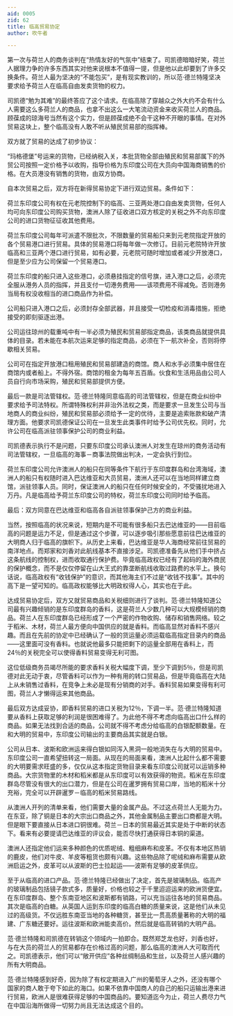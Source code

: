 ```yaml
---
aid: 0005
zid: 62
title: 临高贸易协定
author: 吹牛者

---
```




  第一次与荷兰人的商务谈判在“热情友好的气氛中”结束了。司凯德暗暗好笑，荷兰人据理力争的许多东西其实对他来说根本不值得一提，但是他以此却要到了许多交换条件。荷兰人最为坚决的“不能包买”，是有现实教训的，所以范·德兰特隆坚决要求给予荷兰人在临高自由发卖货物的权力。

  司凯德“勉为其难”的最终答应了这个请求。在临高除了穿越众之外大约不会有什么人需要这么多荷兰人的商品，也拿不出这么一大笔流动资金来收买荷兰人的商品。顾葆成的琼海号当然有这个实力，但是顾葆成绝不会干这种不开眼的事情。在对外贸易这块上，整个临高没有人敢不听从殖民贸易部的指挥棒。

  双方就了贸易的达成了初步协议：

  “玛格德堡”号运来的货物，已经纳税入关，本批货物全部由殖民和贸易部属下的外贸公司按照一定价格予以收购，指导价格为东印度公司在大员向中国海商销售的价格。在大员港没有销售的货物，由双方协商。

  自本次贸易之后，双方将在新得贸易协定下进行双边贸易。条件如下：

  荷兰东印度公司有权在元老院控制下的临高、三亚两处港口自由发卖货物，任何人均可向东印度公司购买货物，澳洲人除了征收进口双方核定的关税之外不向东印度公司的进口货物征征收其他费用。

  荷兰东印度公司每年可派遣不限批次，不限数量的贸易船只来到元老院指定开放的各个贸易港口进行贸易。具体的贸易港口将每年做一次修订。目前元老院特许开放临高和三亚两个港口进行贸易，如有必要，元老院可随时增加或者减少开放港口，但是至少应为公司保留一个贸易港口。

  荷兰东印度的船只进入这些港口，必须悬挂指定的信号旗，进入港口之后，必须完全服从港务人员的指挥，并且支付一切港务费用——该项费用不得减免。否则港务当局有权没收相当的进口商品作为补偿。

  公司船只进入港口之后，必须封存全部武器，并且接受一切检疫和消毒措施，拒绝接受的即刻驱逐出港。

  公司运往琼州的载重吨中有一半必须为殖民和贸易部指定商品，该类商品就提供具体的目录。若未能在本航次运来足够的指定商品，必须在下一航次补全，否则将停歇相关贸易。

  公司可在指定开放港口租用殖民和贸易部建造的商馆。商人和水手必须集中居住在商馆内或者船上。不得外宿。商馆的租金为每年五百盾。伙食和生活用品由公司人员自行向市场采购，殖民和贸易部提供方便。

  最后一款是司法管辖权。范·德兰特隆同意临高的司法管辖权，但是在商业纠纷中要求给予司法特权。所谓特殊权利并非治外法权之类，而是要求一旦发生公司与当地商人的商业纠纷，殖民和贸易部必须给予一定的优待，主要是追索账款和破产清理方面。他要求司凯德保证公司在一旦发生此类事件时给予公司优先权。同时，允许公司在临高派驻领事保护公司的商业利益。

  司凯德表示执行不是问题，只要东印度公司承认澳洲人对发生在琼州的商务活动有司法管辖权，一旦临高的海事－商事法院做出判决，一定会执行到位。

  荷兰东印度公司允许澳洲人的船只在同等条件下航行于东印度群岛和台湾海域，澳洲人的船只有权随时进入巴达维亚和大员贸易，澳洲人还可以在当地同样建立商馆，派驻领事人员。同时，保证澳洲人的船只在任何时候安全的，不受骚扰地进入万丹。凡是临高给予荷兰东印度公司的特权，荷兰东印度公司同时给予临高。

  最后：双方同意在巴达维亚和临高各自派驻领事保护己方的商业利益。

  当然，按照临高的状况来说，短期内是不可能有很多船只去巴达维亚的——目前临高的问题是运力不足，但是通过这个步骤，可以逐步吸引那些愿意前往巴达维亚的大明商人归于临高的旗帜下。从历史上来看，巴达维亚是华人海商经常前往贸易的南洋地点。而郑家和刘香对此航线基本不直接涉足。司凯德准备先从他们手中挤占这条航线的控制权，进而收取通行保护费。毕竟临高政权已经有了起码的海外商民的保护概念，而不是仅仅停留在山大王式的靠垄断航线收取过路费的水平上。换句话说，临高政权有“收钱保护”的意识，而其他海主们不过是“收钱不找事”。其中的高下是一望可知的。临高政权能够比大明政权得人心，其实也在于此。

  达成贸易协定后，双方又就贸易商品和关税细则进行了谈判。范·德兰特隆知道公司最有兴趣倾销的是东印度群岛的香料，这是荷兰人少数几种可以大规模倾销的商品。荷兰人在东印度群岛已经形成了一个严密的作物收购、储存和销售网络。较之于稻米、木材，荷兰人最方便向中国供应的就是香料。而临高显然对香料不感兴趣。而且在先前的协定中已经确认了一般的货运量必须运载临高指定目录内的商品——这里面可没有香料。也就说他最多只能把剩下的运量全部用在香料上，而24％的关税完全可以使得香料贸易变得无利可图。

  这位低级商务员竭尽所能的要求香料关税大幅度下调，至少下调到5％，但是司凯德对此无动于衷，尽管香料可以作为一种有用的转口贸易品，但是毕竟临高在大陆上从未销售过香料，在竞争上未必是现有分销商的对手。香料贸易如果变得有利可图，荷兰人才懒得运来其他商品。

  最后双方达成妥协，即香料贸易的进口关税为12％，下调一半。范·德兰特隆知道要从香料上获取足够的利润是很困难得了。为此他不得不考虑向临高出口什么样的商品。如果无法找到合适的商品，公司就不得不考虑分给临高的白银配额数量。在和大明的贸易中，东印度公司输出的主要商品其实就是白银。

  公司从日本、波斯和欧洲运来得白银如同泻入黑洞一般地消失在与大明的贸易中。东印度公司一直希望扭转这一局面。从现在的局面来看，澳洲人比起什么都不需要的大明要需求旺盛的多，仅仅从这本指定货物目录来看东印度公司就可以运销多种商品。大宗货物里的木材和稻米都是从东印度可以有效获得的物资。稻米在东印度群岛尽管没有很大的出口潜力，但是在公司在暹罗拥有贸易口岸，当地的稻米十分充裕，完全可以开辟暹罗－临高的稻米贸易路线。

  从澳洲人开列的清单来看，他们需要大量的金属产品。不过这点荷兰人无能为力。在东亚，除了铜是日本的大宗出口商品之外，其他金属制品主要出口商都是大明。但是眼下要直接从日本进口铜很难。荷兰－日本的贸易最近其实是处于中断的状态下。看来有必要提请巴达维亚的评议会，能否尽快打通获得日本铜的渠道。

  澳洲人还指定他们运来多种颜色的优质呢绒、粗细麻布和皮革。不仅有本地区热销的鹿皮，他们对牛皮、羊皮等粗货也颇有兴趣。这些物品除了呢绒和麻布需要从欧洲启运之外，皮革可以从波斯的巴士拉起运——波斯有足够的皮革供应。

  至于从临高的进口产品。范·德兰特隆已经做出了决定，首先是玻璃制品。临高产的玻璃制品包括镜子款式多，质量好，价格也较之于千里迢迢运来的欧洲货便宜。在东印度群岛、整个东南亚地区和波斯都有销路，可以充当运往各地的贸易商品。其次是临高的白糖。从英国人运到东印度的临高白糖的质量来说，这是他们从未见过的高级货。不仅远胜东南亚当地的各种糖货，甚至比一贯高质量著称的大明的福建、广东糖还要好。运往波斯和欧洲能卖高价。然后就是临高转销的大明产品。

  范·德兰特隆和司凯德在转销这个领域内一拍即合。既然郑芝龙也好，刘香也好，与在大员的荷兰人的贸易都存在价格过高的问题，那么临高的澳洲人大可取而代之。司凯德表示，他们可以“敞开供应”各种丝绸制品和生丝，以及荷兰人感兴趣的所有大明商品。

  范·德兰特隆感到好奇，因为除了有权定期进入广州的葡萄牙人之外，还没有哪个国家的商人敢于夸下如此的海口。如果不依靠中国商人的自己的船只运输出港来进行贸易，欧洲人是很难获得足够的中国商品的。要知道迄今为止，荷兰人费尽力气在中国沿海所做得一切努力尚且无法达成这个目的。



